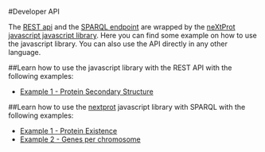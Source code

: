 #Developer API

The [REST api](https://api.nextprot.org) and the [SPARQL endpoint](https://api.nextprot.org/sparql) are wrapped by the [neXtProt javascript javascript library](https://github.com/calipho-sib/nextprot-js). Here you can find some example on how to use the javascript library. You can also use the API directly in any other language.

##Learn how to use the  javascript library with the REST API with the following examples:
* [Example 1 - Protein Secondary Structure](http://bl.ocks.org/ddtxra/75545ffaa0c6db260a40)

##Learn how to use the [nextprot](https://github.com/calipho-sib/nextprot-js) javascript library with SPARQL with the following examples:

* [Example 1 - Protein Existence](http://bl.ocks.org/ddtxra/a1fd0e5613ed6b72ff8f)
* [Example 2 - Genes per chromosome](http://bl.ocks.org/ddtxra/4a5189dba66cd84aefd1)

